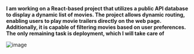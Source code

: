 
**I am working on a React-based project that utilizes a public API database to display a dynamic list of movies. The project allows dynamic routing, enabling users to play movie trailers directly on the web page. Additionally, it is capable of filtering movies based on user preferences. The only remaining task is deployment, which I will take care of**

![image](https://github.com/user-attachments/assets/ad4a1c1f-bee5-4e56-b1f7-577dfdb87e67)
